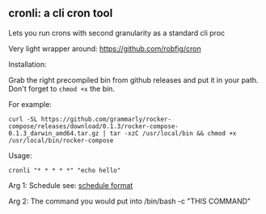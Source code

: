 ## cronli: a cli cron tool

Lets you run crons with second granularity as a standard cli proc

Very light wrapper around: https://github.com/robfig/cron

Installation:

Grab the right precompiled bin from github releases and put it in your path. Don't forget to `chmod +x` the bin.

For example:

    curl -SL https://github.com/grammarly/rocker-compose/releases/download/0.1.3/rocker-compose-0.1.3_darwin_amd64.tar.gz | tar -xzC /usr/local/bin && chmod +x /usr/local/bin/rocker-compose

Usage:

    cronli "* * * * *" "echo hello"

Arg 1: Schedule see: [schedule format](https://godoc.org/github.com/robfig/cron#hdr-CRON_Expression_Format)

Arg 2: The command you would put into /bin/bash -c "THIS COMMAND"
